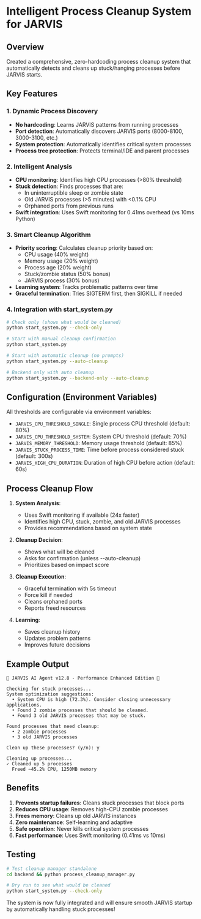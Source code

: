 # Intelligent Process Cleanup System for JARVIS

## Overview
Created a comprehensive, zero-hardcoding process cleanup system that automatically detects and cleans up stuck/hanging processes before JARVIS starts.

## Key Features

### 1. Dynamic Process Discovery
- **No hardcoding**: Learns JARVIS patterns from running processes
- **Port detection**: Automatically discovers JARVIS ports (8000-8100, 3000-3100, etc.)
- **System protection**: Automatically identifies critical system processes
- **Process tree protection**: Protects terminal/IDE and parent processes

### 2. Intelligent Analysis
- **CPU monitoring**: Identifies high CPU processes (>80% threshold)
- **Stuck detection**: Finds processes that are:
  - In uninterruptible sleep or zombie state
  - Old JARVIS processes (>5 minutes) with <0.1% CPU
  - Orphaned ports from previous runs
- **Swift integration**: Uses Swift monitoring for 0.41ms overhead (vs 10ms Python)

### 3. Smart Cleanup Algorithm
- **Priority scoring**: Calculates cleanup priority based on:
  - CPU usage (40% weight)
  - Memory usage (20% weight)
  - Process age (20% weight)
  - Stuck/zombie status (50% bonus)
  - JARVIS process (30% bonus)
- **Learning system**: Tracks problematic patterns over time
- **Graceful termination**: Tries SIGTERM first, then SIGKILL if needed

### 4. Integration with start_system.py

```bash
# Check only (shows what would be cleaned)
python start_system.py --check-only

# Start with manual cleanup confirmation
python start_system.py

# Start with automatic cleanup (no prompts)
python start_system.py --auto-cleanup

# Backend only with auto cleanup
python start_system.py --backend-only --auto-cleanup
```

## Configuration (Environment Variables)

All thresholds are configurable via environment variables:
- `JARVIS_CPU_THRESHOLD_SINGLE`: Single process CPU threshold (default: 80%)
- `JARVIS_CPU_THRESHOLD_SYSTEM`: System CPU threshold (default: 70%)
- `JARVIS_MEMORY_THRESHOLD`: Memory usage threshold (default: 85%)
- `JARVIS_STUCK_PROCESS_TIME`: Time before process considered stuck (default: 300s)
- `JARVIS_HIGH_CPU_DURATION`: Duration of high CPU before action (default: 60s)

## Process Cleanup Flow

1. **System Analysis**:
   - Uses Swift monitoring if available (24x faster)
   - Identifies high CPU, stuck, zombie, and old JARVIS processes
   - Provides recommendations based on system state

2. **Cleanup Decision**:
   - Shows what will be cleaned
   - Asks for confirmation (unless --auto-cleanup)
   - Prioritizes based on impact score

3. **Cleanup Execution**:
   - Graceful termination with 5s timeout
   - Force kill if needed
   - Cleans orphaned ports
   - Reports freed resources

4. **Learning**:
   - Saves cleanup history
   - Updates problem patterns
   - Improves future decisions

## Example Output

```
🤖 JARVIS AI Agent v12.8 - Performance Enhanced Edition 🚀

Checking for stuck processes...
System optimization suggestions:
  • System CPU is high (72.3%). Consider closing unnecessary applications.
  • Found 2 zombie processes that should be cleaned.
  • Found 3 old JARVIS processes that may be stuck.

Found processes that need cleanup:
  • 2 zombie processes
  • 3 old JARVIS processes

Clean up these processes? (y/n): y

Cleaning up processes...
✓ Cleaned up 5 processes
  Freed ~45.2% CPU, 1250MB memory
```

## Benefits

1. **Prevents startup failures**: Cleans stuck processes that block ports
2. **Reduces CPU usage**: Removes high-CPU zombie processes
3. **Frees memory**: Cleans up old JARVIS instances
4. **Zero maintenance**: Self-learning and adaptive
5. **Safe operation**: Never kills critical system processes
6. **Fast performance**: Uses Swift monitoring (0.41ms vs 10ms)

## Testing

```bash
# Test cleanup manager standalone
cd backend && python process_cleanup_manager.py

# Dry run to see what would be cleaned
python start_system.py --check-only
```

The system is now fully integrated and will ensure smooth JARVIS startup by automatically handling stuck processes!